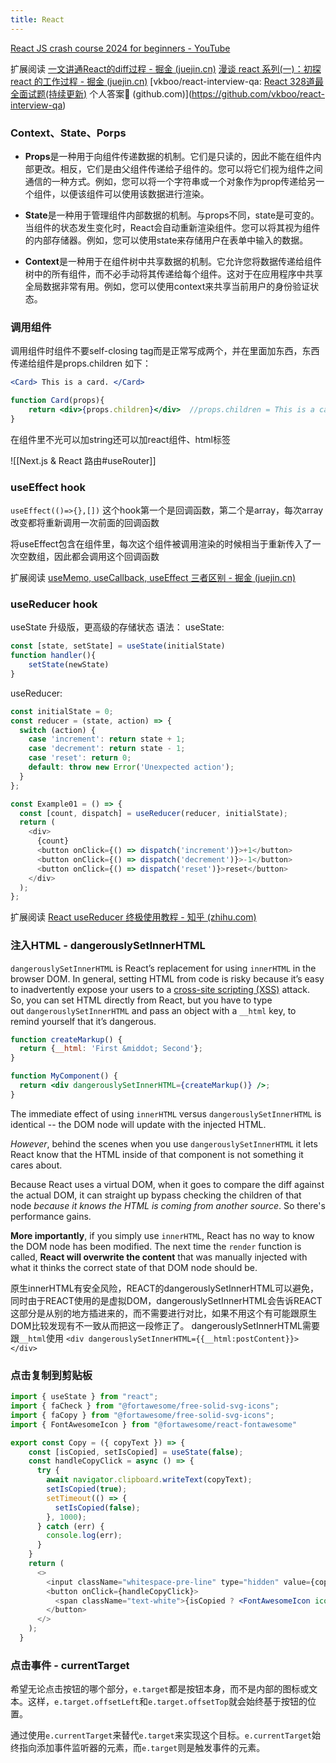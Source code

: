 ```yaml
---
title: React
---
```


[React JS crash course 2024 for beginners - YouTube](https://www.youtube.com/watch?v=HVFSgIVXcD4)

扩展阅读
[一文讲通React的diff过程 - 掘金 (juejin.cn)](https://juejin.cn/post/7212918899867041849)
[漫谈 react 系列(一)：初探 react 的工作过程 - 掘金 (juejin.cn)](https://juejin.cn/post/7007622432013942798)
[vkboo/react-interview-qa: [React 328道最全面试题(持续更新)](https://juejin.cn/post/6844903892853981198) 个人答案📝 (github.com)](https://github.com/vkboo/react-interview-qa)


### Context、State、Porps

- **Props**是一种用于向组件传递数据的机制。它们是只读的，因此不能在组件内部更改。相反，它们是由父组件传递给子组件的。您可以将它们视为组件之间通信的一种方式。例如，您可以将一个字符串或一个对象作为prop传递给另一个组件，以便该组件可以使用该数据进行渲染。
    
- **State**是一种用于管理组件内部数据的机制。与props不同，state是可变的。当组件的状态发生变化时，React会自动重新渲染组件。您可以将其视为组件的内部存储器。例如，您可以使用state来存储用户在表单中输入的数据。
    
- **Context**是一种用于在组件树中共享数据的机制。它允许您将数据传递给组件树中的所有组件，而不必手动将其传递给每个组件。这对于在应用程序中共享全局数据非常有用。例如，您可以使用context来共享当前用户的身份验证状态。


### 调用组件
调用组件时组件不要self-closing tag而是正常写成两个，并在里面加东西，东西传递给组件是props.children
如下：

```jsx
<Card> This is a card. </Card>
```

```jsx
function Card(props){
	return <div>{props.children}</div>  //props.children = This is a card.
}
```

在组件里不光可以加string还可以加react组件、html标签


![[Next.js & React 路由#useRouter]]
### useEffect hook

`useEffect(()=>{},[])`
这个hook第一个是回调函数，第二个是array，每次array改变都将重新调用一次前面的回调函数

将useEffect包含在组件里，每次这个组件被调用渲染的时候相当于重新传入了一次空数组，因此都会调用这个回调函数

扩展阅读
[useMemo, useCallback, useEffect 三者区别 - 掘金 (juejin.cn)](https://juejin.cn/post/7008433550307360798)


### useReducer hook

useState 升级版，更高级的存储状态
语法：
useState:
```js
const [state, setState] = useState(initialState)
function handler(){
	setState(newState)
}
```

useReducer:
```js
const initialState = 0;
const reducer = (state, action) => {
  switch (action) {
    case 'increment': return state + 1;
    case 'decrement': return state - 1;
    case 'reset': return 0;
    default: throw new Error('Unexpected action');
  }
};

const Example01 = () => {
  const [count, dispatch] = useReducer(reducer, initialState);
  return (
    <div>
      {count}
      <button onClick={() => dispatch('increment')}>+1</button>
      <button onClick={() => dispatch('decrement')}>-1</button>
      <button onClick={() => dispatch('reset')}>reset</button>
    </div>
  );
};

```

扩展阅读
[React useReducer 终极使用教程 - 知乎 (zhihu.com)](https://zhuanlan.zhihu.com/p/559921051)
### 注入HTML - dangerouslySetInnerHTML

`dangerouslySetInnerHTML` is React’s replacement for using `innerHTML` in the browser DOM. In general, setting HTML from code is risky because it’s easy to inadvertently expose your users to a [cross-site scripting (XSS)](https://en.wikipedia.org/wiki/Cross-site_scripting) attack. So, you can set HTML directly from React, but you have to type out `dangerouslySetInnerHTML` and pass an object with a `__html` key, to remind yourself that it’s dangerous.

```jsx
function createMarkup() {
  return {__html: 'First &middot; Second'};
}

function MyComponent() {
  return <div dangerouslySetInnerHTML={createMarkup()} />;
}
```

The immediate effect of using `innerHTML` versus `dangerouslySetInnerHTML` is identical -- the DOM node will update with the injected HTML.

_However_, behind the scenes when you use `dangerouslySetInnerHTML` it lets React know that the HTML inside of that component is not something it cares about.

Because React uses a virtual DOM, when it goes to compare the diff against the actual DOM, it can straight up bypass checking the children of that node _because it knows the HTML is coming from another source_. So there's performance gains.

**More importantly**, if you simply use `innerHTML`, React has no way to know the DOM node has been modified. The next time the `render` function is called, **React will overwrite the content** that was manually injected with what it thinks the correct state of that DOM node should be.


原生innerHTML有安全风险，REACT的dangerouslySetInnerHTML可以避免，同时由于REACT使用的是虚拟DOM，dangerouslySetInnerHTML会告诉REACT这部分是从别的地方插进来的，而不需要进行对比，如果不用这个有可能跟原生DOM比较发现有不一致从而把这一段修正了。
dangerouslySetInnerHTML需要跟`__html`使用
`<div dangerouslySetInnerHTML={{__html:postContent}}></div>`


### 点击复制到剪贴板
```jsx
import { useState } from "react";
import { faCheck } from "@fortawesome/free-solid-svg-icons";
import { faCopy } from "@fortawesome/free-solid-svg-icons";
import { FontAwesomeIcon } from "@fortawesome/react-fontawesome"

export const Copy = ({ copyText }) => {
    const [isCopied, setIsCopied] = useState(false);
    const handleCopyClick = async () => {
      try {
        await navigator.clipboard.writeText(copyText);
        setIsCopied(true);
        setTimeout(() => {
          setIsCopied(false);
        }, 1000);
      } catch (err) {
        console.log(err);
      }
    }
    return (
      <>
        <input className="whitespace-pre-line" type="hidden" value={copyText}/>
        <button onClick={handleCopyClick}>
          <span className="text-white">{isCopied ? <FontAwesomeIcon icon={faCheck}/> : <FontAwesomeIcon icon={faCopy}/>}</span>
        </button>
      </>
    );
  }
```


### 点击事件 - currentTarget

希望无论点击按钮的哪个部分，`e.target`都是按钮本身，而不是内部的图标或文本。这样，`e.target.offsetLeft`和`e.target.offsetTop`就会始终基于按钮的位置。

通过使用`e.currentTarget`来替代`e.target`来实现这个目标。`e.currentTarget`始终指向添加事件监听器的元素，而`e.target`则是触发事件的元素。

